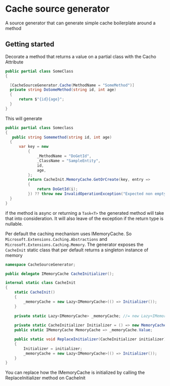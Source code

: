 # Cache source generator
A source generator that can generate simple cache boilerplate around a method

## Getting started

Decorate a method that returns a value on a partial class with the Cacho Attribute

```csharp
public partial class SomeClass
{

  [CacheSourceGenerator.Cache(MethodName = "SomeMethod")]
  private string DoSomeMethod(string id, int age)
  {
      return $"{id}{age}";
  }
}
```

This will generate

```csharp
public partial class Someclass
{
   public string Somemethod(string id, int age)
  {
      var key = new
          {
              _MethodName = "DoGetId",
              _ClassName = "SampleEntity",
              id,
              age,
          };
          return CacheInit.MemoryCache.GetOrCreate(key, entry =>
          {
              return DoGetId(i);
          }) ?? throw new InvalidOperationException("Expected non empty result");
  }
}
```

if the method is async or returning a `Task<T>` the generated method will take that into consideration. It will also leave of the exception if the return type is nullable.

Per default the caching mechanism uses IMemoryCache. So `Microsoft.Extensions.Caching.Abstractions` and  `Microsoft.Extensions.Caching.Memory`. The generator exposes the `CacheInit` static class that per default returns a singleton instance of memory

```csharp
namespace CacheSourceGenerator;

public delegate IMemoryCache CacheInitializer();

internal static class CacheInit
{
    static CacheInit()
    {
        _memoryCache = new Lazy<IMemoryCache>(() => Initializer());
    }
    
    private static Lazy<IMemoryCache> _memoryCache; //= new Lazy<IMemoryCache>(Initializer)
    
    private static CacheInitializer Initializer = () => new MemoryCache(new MemoryCacheOptions());
    public static IMemoryCache MemoryCache => _memoryCache.Value;

    public static void ReplaceInitializer(CacheInitializer initializer)
    {
        Initializer = initializer;
        _memoryCache = new Lazy<IMemoryCache>(() => Initializer());
    }
}
```

You can replace how the IMemoryCache is initialized by calling the ReplaceInitializer method on CacheInit
